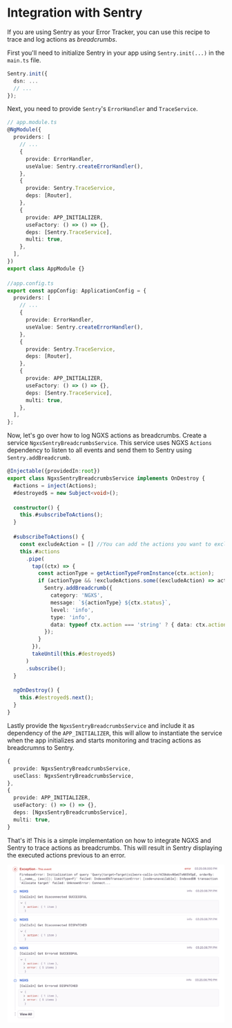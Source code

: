 # Integration with Sentry

If you are using Sentry as your Error Tracker, you can use this recipe to trace and log actions as *breadcrumbs*.

First you'll need to initialize Sentry in your app using `Sentry.init(...)` in the `main.ts` file.

```ts
Sentry.init({
  dsn: ...
  // ...
});
``` 

Next, you need to provide `Sentry`'s `ErrorHandler` and `TraceService`.

```ts
// app.module.ts
@NgModule({
  providers: [
    // ...
    {
      provide: ErrorHandler,
      useValue: Sentry.createErrorHandler(),
    },
    {
      provide: Sentry.TraceService,
      deps: [Router],
    },
    {
      provide: APP_INITIALIZER,
      useFactory: () => () => {},
      deps: [Sentry.TraceService],
      multi: true,
    },
  ],  
})
export class AppModule {}

//app.config.ts
export const appConfig: ApplicationConfig = {
  providers: [
    // ...
    {
      provide: ErrorHandler,
      useValue: Sentry.createErrorHandler(),
    },
    {
      provide: Sentry.TraceService,
      deps: [Router],
    },
    {
      provide: APP_INITIALIZER,
      useFactory: () => () => {},
      deps: [Sentry.TraceService],
      multi: true,
    },
  ],
};
```

Now, let's go over how to log NGXS actions as breadcrumbs.
Create a service `NgxsSentryBreadcrumbsService`. 
This service uses NGXS `Actions` dependency to listen to all events and send them to Sentry using `Sentry.addBreadcrumb`.

```ts
@Injectable({providedIn:root})
export class NgxsSentryBreadcrumbsService implements OnDestroy {
  #actions = inject(Actions);
  #destroyed$ = new Subject<void>();

  constructor() {
    this.#subscribeToActions();
  }

  #subscribeToActions() {
    const excludeAction = [] //You can add the actions you want to exclude from your breadcrumbs here;
    this.#actions
      .pipe(
        tap((ctx) => {
          const actionType = getActionTypeFromInstance(ctx.action);
          if (actionType && !excludeActions.some((excludeAction) => actionType.startsWith(excludeAction))) {
            Sentry.addBreadcrumb({
              category: 'NGXS',
              message: `${actionType} ${ctx.status}`,
              level: 'info',
              type: 'info',
              data: typeof ctx.action === 'string' ? { data: ctx.action } : ctx.action,
            });
          }
        }),
        takeUntil(this.#destroyed$)
      )
      .subscribe();
  }

  ngOnDestroy() {
    this.#destroyed$.next();
  }
}
```

Lastly provide the `NgxsSentryBreadcrumbsService` and include it as dependency of the `APP_INITIALIZER`, this will allow to instantiate the service when the app initializes and starts monitoring and tracing actions as breadcrumns to Sentry.

```ts
{
  provide: NgxsSentryBreadcrumbsService,
  useClass: NgxsSentryBreadcrumbsService,
},
{
  provide: APP_INITIALIZER,
  useFactory: () => () => {},
  deps: [NgxsSentryBreadcrumbsService],
  multi: true,
}
```

That's it! This is a simple implementation on how to integrate NGXS and Sentry to trace actions as breadcrumbs. This will result in Sentry displaying the executed actions previous to an error.

![NGXS Sentry](../assets/ngxs-sentry-breadcrumbs.png)
